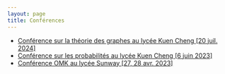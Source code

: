 ```yaml
---
layout: page
title: Conférences
---
```


- <a href="https://raw.githubusercontent.com/Tristanchaang/tristanchaang.github.io/main/downloads/kcgraph.pptx" download>Conférence sur la théorie des graphes au lycée Kuen Cheng [20 juil. 2024]</a>
- <a href="https://raw.githubusercontent.com/Tristanchaang/tristanchaang.github.io/main/downloads/kcprob.pptx" download>Conférence sur les probabilités au lycée Kuen Cheng [6 juin 2023]</a>
- <a href="https://raw.githubusercontent.com/Tristanchaang/tristanchaang.github.io/main/downloads/sunwaytalk27april2023.pdf" download>Conférence OMK au lycée Sunway [27, 28 avr. 2023]</a>
